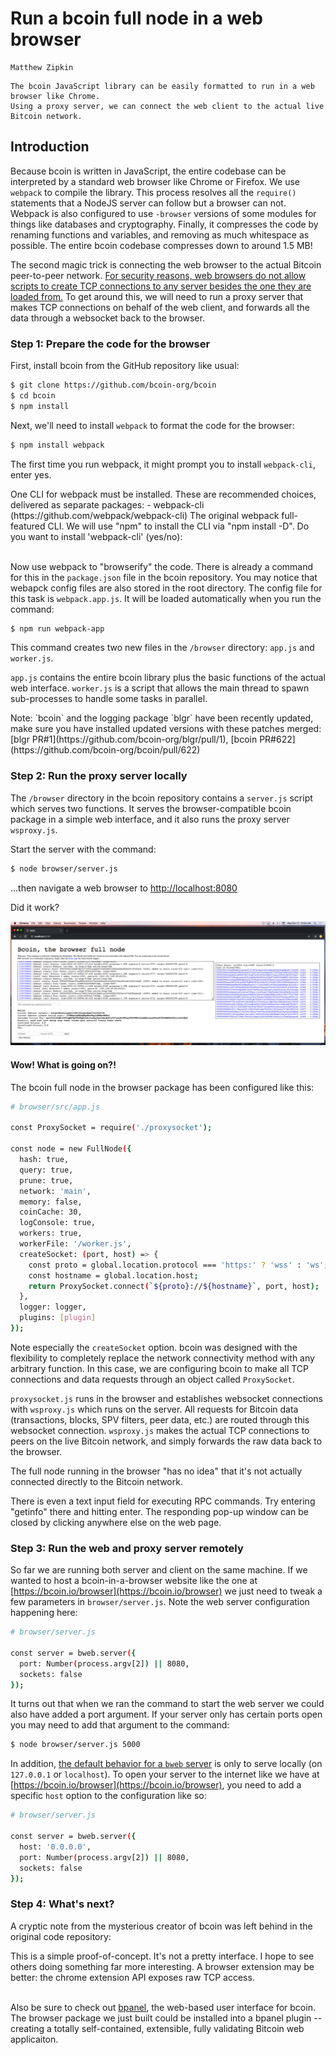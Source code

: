 # Run a bcoin full node in a web browser

```post-author
Matthew Zipkin
```

```post-description
The bcoin JavaScript library can be easily formatted to run in a web browser like Chrome.
Using a proxy server, we can connect the web client to the actual live Bitcoin network.
```

## Introduction

Because bcoin is written in JavaScript, the entire codebase can be interpreted by
a standard web browser like Chrome or Firefox. We use `webpack` to compile the library.
This process resolves all the `require()` statements that a NodeJS server can follow
but a browser can not. Webpack is also configured to use `-browser` versions of
some modules for things like databases and cryptography. Finally, it compresses
the code by renaming functions and variables, and removing as much whitespace as possible.
The entire bcoin codebase compresses down to around 1.5 MB!

The second magic trick is connecting the web browser to the actual Bitcoin
peer-to-peer network. [For security reasons, web browsers do not allow scripts
to create TCP connections to any server besides the one they are loaded
from.](https://en.wikipedia.org/wiki/Same-origin_policy)
To get around this, we will need to run a proxy server that makes TCP connections
on behalf of the web client, and forwards all the data through a websocket back
to the browser.

### Step 1: Prepare the code for the browser

First, install bcoin from the GitHub repository like usual:

```bash
$ git clone https://github.com/bcoin-org/bcoin
$ cd bcoin
$ npm install
```

Next, we'll need to install `webpack` to format the code for the browser:

```bash
$ npm install webpack
```

The first time you run webpack, it might prompt you to install `webpack-cli`, enter yes.

<div class="terminal">One CLI for webpack must be installed. These are recommended choices, delivered as separate packages:
 - webpack-cli (https://github.com/webpack/webpack-cli)
   The original webpack full-featured CLI.
We will use "npm" to install the CLI via "npm install -D".
Do you want to install 'webpack-cli' (yes/no):
</div>

<br>

Now use webpack to "browserify" the code. There is already a command for this in
the `package.json` file in the bcoin repository. You may notice that webapck config
files are also stored in the root directory. The config file for this task is `webpack.app.js`.
It will be loaded automatically when you run the command:

```bash
$ npm run webpack-app
```

This command creates two new files in the `/browser` directory:
`app.js` and `worker.js`.

`app.js` contains the entire bcoin library plus the basic
functions of the actual web interface. `worker.js` is a script that allows the main
thread to spawn sub-processes to handle some tasks in parallel.

<div class="aside">
  <span> Note:</span>
  `bcoin` and the logging package `blgr` have been recently updated, make sure you have installed
updated versions with these patches merged: [blgr PR#1](https://github.com/bcoin-org/blgr/pull/1),
[bcoin PR#622](https://github.com/bcoin-org/bcoin/pull/622)
</div>

### Step 2: Run the proxy server locally

The `/browser` directory in the bcoin repository contains a `server.js` script which
serves two functions. It serves the browser-compatible bcoin package in a simple
web interface, and it also runs the proxy server `wsproxy.js`.

Start the server with the command:

```bash
$ node browser/server.js
```

...then navigate a web browser to [http://localhost:8080](http://localhost:8080)

Did it work?

![bcoin in the browser](../assets/images/guides/browser.png "bcoin in the browser")

#### Wow! What is going on?!

The bcoin full node in the browser package has been configured like this:

```bash
# browser/src/app.js

const ProxySocket = require('./proxysocket');

const node = new FullNode({
  hash: true,
  query: true,
  prune: true,
  network: 'main',
  memory: false,
  coinCache: 30,
  logConsole: true,
  workers: true,
  workerFile: '/worker.js',
  createSocket: (port, host) => {
    const proto = global.location.protocol === 'https:' ? 'wss' : 'ws';
    const hostname = global.location.host;
    return ProxySocket.connect(`${proto}://${hostname}`, port, host);
  },
  logger: logger,
  plugins: [plugin]
});
```

Note especially the `createSocket` option. bcoin was designed with the flexibility
to completely replace the network connectivity method with any arbitrary function.
In this case, we are configuring bcoin to make all TCP connections and data requests
through an object called `ProxySocket`.

`proxysocket.js` runs in the browser and establishes websocket connections with
`wsproxy.js` which runs on the server. All requests for Bitcoin data
(transactions, blocks, SPV filters, peer data, etc.) are routed through this
websocket connection. `wsproxy.js` makes the actual TCP connections to peers on
the live Bitcoin network, and simply forwards the raw data back to the browser.

The full node running in the browser "has no idea" that it's not actually connected
directly to the Bitcoin network.

There is even a text input field for executing RPC commands. Try entering "getinfo"
there and hitting enter. The responding pop-up window can be closed by clicking
anywhere else on the web page.

### Step 3: Run the web and proxy server remotely

So far we are running both server and client on the same machine. If we wanted to
host a bcoin-in-a-browser website like the one at [https://bcoin.io/browser](https://bcoin.io/browser)
we just need to tweak a few parameters in `browser/server.js`. Note the web server
configuration happening here:

```bash
# browser/server.js

const server = bweb.server({
  port: Number(process.argv[2]) || 8080,
  sockets: false
});
```
It turns out that when we ran the command to start the web server we could also
have added a port argument. If your server only has certain ports open you may
need to add that argument to the command:

```bash
$ node browser/server.js 5000
```

In addition, [the default behavior for a `bweb` server](https://github.com/bcoin-org/bweb)
is only to serve locally (on `127.0.0.1` or `localhost`). To open your server to
the internet like we have at [https://bcoin.io/browser](https://bcoin.io/browser),
you need to add a specific `host` option to the configuration like so:

```bash
# browser/server.js

const server = bweb.server({
  host: '0.0.0.0',
  port: Number(process.argv[2]) || 8080,
  sockets: false
});
```

### Step 4: What's next?

A cryptic note from the mysterious creator of bcoin was left behind in the
original code repository:

<div class="terminal">This is a simple proof-of-concept. It's not a pretty interface. I hope to see
others doing something far more interesting. A browser extension may be better:
the chrome extension API exposes raw TCP access.</div>

<br>

Also be sure to check out [bpanel](https://bpanel.org), the web-based user interface for bcoin. The browser package we just built could be installed into a bpanel plugin -- creating a totally self-contained, extensible, fully validating Bitcoin web applicaiton. 
